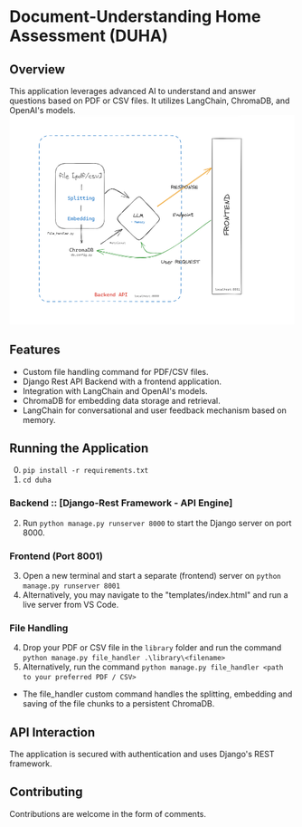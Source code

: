 # Document-Understanding Home Assessment (DUHA)

## Overview
This application leverages advanced AI to understand and answer questions based on PDF or CSV files. It utilizes LangChain, ChromaDB, and OpenAI's models.
![Project Image](./images/Assessment-2.png)


## Features
- Custom file handling command for PDF/CSV files.
- Django Rest API Backend with a frontend application.
- Integration with LangChain and OpenAI's models.
- ChromaDB for embedding data storage and retrieval.
- LangChain for conversational and user feedback mechanism based on memory.

## Running the Application
0. `pip install -r requirements.txt`
1. `cd duha`

### Backend :: [Django-Rest Framework - API Engine]
2. Run `python manage.py runserver 8000` to start the Django server on port 8000.

### Frontend (Port 8001)
3. Open a new terminal and start a separate (frontend) server on `python manage.py runserver 8001`
3. Alternatively, you may navigate to the "templates/index.html" and run a live server from VS Code.

### File Handling
4. Drop your PDF or CSV file in the `library` folder and run the command `python manage.py file_handler .\library\<filename>`
4. Alternatively, run the command `python manage.py file_handler <path to your preferred PDF / CSV>`
- The file_handler custom command handles the splitting, embedding and saving of the file chunks to a persistent ChromaDB.

## API Interaction
The application is secured with authentication and uses Django's REST framework.

## Contributing
Contributions are welcome in the form of comments. 
